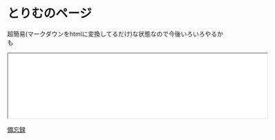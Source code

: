 # とりむのページ
超簡易(マークダウンをhtmlに変換してるだけ)な状態なので今後いろいろやるかも

<iframe src="./whatsnew" width="600" height="150">(iframe)</iframe>

[備忘録](./note/note.html)

